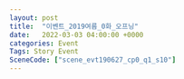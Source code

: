 ```yaml
---
layout: post
title:  "이벤트_2019여름_0화_오프닝"
date:   2022-03-03 04:00:00 +0000
categories: Event
Tags: Story Event
SceneCode: ["scene_evt190627_cp0_q1_s10"]
---
```

